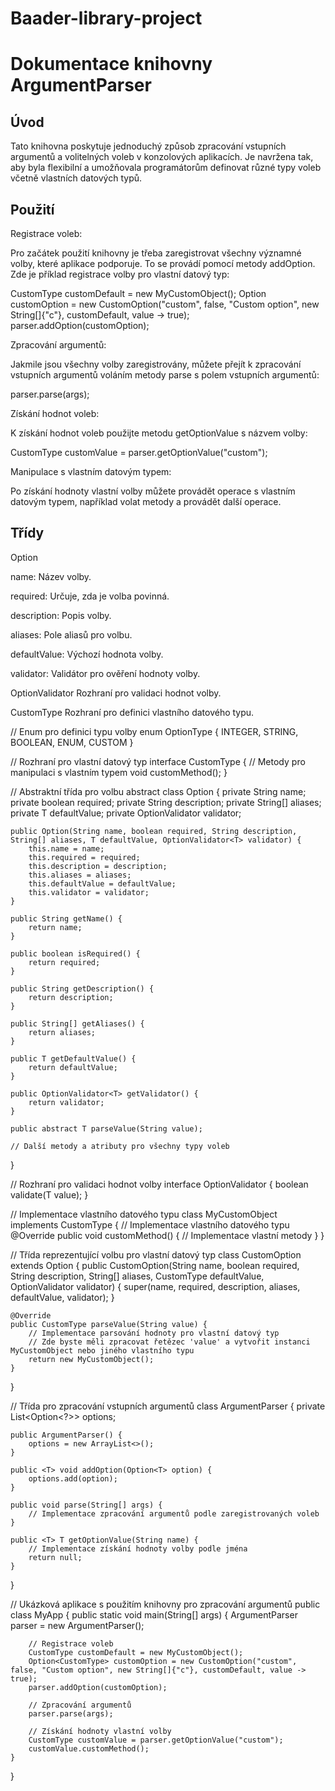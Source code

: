 # Baader-library-project

# Dokumentace knihovny ArgumentParser
## Úvod
Tato knihovna poskytuje jednoduchý způsob zpracování vstupních argumentů a volitelných voleb v konzolových aplikacích. Je navržena tak, aby byla flexibilní a umožňovala programátorům definovat různé typy voleb včetně vlastních datových typů.

## Použití
Registrace voleb:

Pro začátek použití knihovny je třeba zaregistrovat všechny významné volby, které aplikace podporuje. To se provádí pomocí metody addOption. Zde je příklad registrace volby pro vlastní datový typ:

CustomType customDefault = new MyCustomObject();
Option<CustomType> customOption = new CustomOption("custom", false, "Custom option", new String[]{"c"}, customDefault, value -> true);
parser.addOption(customOption);

Zpracování argumentů:

Jakmile jsou všechny volby zaregistrovány, můžete přejít k zpracování vstupních argumentů voláním metody parse s polem vstupních argumentů:

parser.parse(args);


Získání hodnot voleb:

K získání hodnot voleb použijte metodu getOptionValue s názvem volby:

CustomType customValue = parser.getOptionValue("custom");


Manipulace s vlastním datovým typem:

Po získání hodnoty vlastní volby můžete provádět operace s vlastním datovým typem, například volat metody a provádět další operace.


## Třídy
Option<T>

name: Název volby.

required: Určuje, zda je volba povinná.

description: Popis volby.

aliases: Pole aliasů pro volbu.

defaultValue: Výchozí hodnota volby.

validator: Validátor pro ověření hodnoty volby.

OptionValidator<T>
Rozhraní pro validaci hodnot volby.

CustomType
Rozhraní pro definici vlastního datového typu.


// Enum pro definici typu volby
enum OptionType {
    INTEGER, STRING, BOOLEAN, ENUM, CUSTOM
}

// Rozhraní pro vlastní datový typ
interface CustomType {
    // Metody pro manipulaci s vlastním typem
    void customMethod();
}

// Abstraktní třída pro volbu
abstract class Option<T> {
    private String name;
    private boolean required;
    private String description;
    private String[] aliases;
    private T defaultValue;
    private OptionValidator<T> validator;

    public Option(String name, boolean required, String description, String[] aliases, T defaultValue, OptionValidator<T> validator) {
        this.name = name;
        this.required = required;
        this.description = description;
        this.aliases = aliases;
        this.defaultValue = defaultValue;
        this.validator = validator;
    }

    public String getName() {
        return name;
    }

    public boolean isRequired() {
        return required;
    }

    public String getDescription() {
        return description;
    }

    public String[] getAliases() {
        return aliases;
    }

    public T getDefaultValue() {
        return defaultValue;
    }

    public OptionValidator<T> getValidator() {
        return validator;
    }

    public abstract T parseValue(String value);

    // Další metody a atributy pro všechny typy voleb
}

// Rozhraní pro validaci hodnot volby
interface OptionValidator<T> {
    boolean validate(T value);
}

// Implementace vlastního datového typu
class MyCustomObject implements CustomType {
    // Implementace vlastního datového typu
    @Override
    public void customMethod() {
        // Implementace vlastní metody
    }
}

// Třída reprezentující volbu pro vlastní datový typ
class CustomOption extends Option<CustomType> {
    public CustomOption(String name, boolean required, String description, String[] aliases, CustomType defaultValue, OptionValidator<CustomType> validator) {
        super(name, required, description, aliases, defaultValue, validator);
    }

    @Override
    public CustomType parseValue(String value) {
        // Implementace parsování hodnoty pro vlastní datový typ
        // Zde byste měli zpracovat řetězec 'value' a vytvořit instanci MyCustomObject nebo jiného vlastního typu
        return new MyCustomObject();
    }
}

// Třída pro zpracování vstupních argumentů
class ArgumentParser {
    private List<Option<?>> options;

    public ArgumentParser() {
        options = new ArrayList<>();
    }

    public <T> void addOption(Option<T> option) {
        options.add(option);
    }

    public void parse(String[] args) {
        // Implementace zpracování argumentů podle zaregistrovaných voleb
    }

    public <T> T getOptionValue(String name) {
        // Implementace získání hodnoty volby podle jména
        return null;
    }
}

// Ukázková aplikace s použitím knihovny pro zpracování argumentů
public class MyApp {
    public static void main(String[] args) {
        ArgumentParser parser = new ArgumentParser();

        // Registrace voleb
        CustomType customDefault = new MyCustomObject();
        Option<CustomType> customOption = new CustomOption("custom", false, "Custom option", new String[]{"c"}, customDefault, value -> true);
        parser.addOption(customOption);

        // Zpracování argumentů
        parser.parse(args);

        // Získání hodnoty vlastní volby
        CustomType customValue = parser.getOptionValue("custom");
        customValue.customMethod();
    }
}


